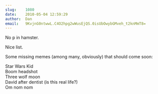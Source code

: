 ```yaml
---
slug:    1080
date:    2010-05-04 12:59:29
author:  Dan
email:   9KvjnG0ntwwL.C4O2hpg2wWusEjQS.0isUbOwybGMveh_t2knMmT8=
---
```


No p in hamster.

Nice list.

Some missing memes (among many, obviously) that should come soon:

Star Wars Kid  
Boom headshot  
Three wolf moon  
David after dentist (is this real life?)  
Om nom nom  
